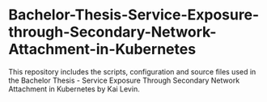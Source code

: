 # Bachelor-Thesis-Service-Exposure-through-Secondary-Network-Attachment-in-Kubernetes
This repository includes the scripts, configuration and source files used in the Bachelor Thesis - Service Exposure Through Secondary Network Attachment in Kubernetes by Kai Levin.
